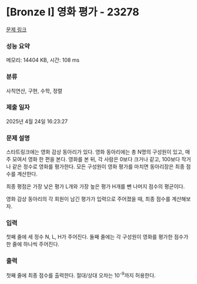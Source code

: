 # [Bronze I] 영화 평가 - 23278 

[문제 링크](https://www.acmicpc.net/problem/23278) 

### 성능 요약

메모리: 14404 KB, 시간: 108 ms

### 분류

사칙연산, 구현, 수학, 정렬

### 제출 일자

2025년 4월 24일 16:23:27

### 문제 설명

<p>스타트링크에는 영화 감상 동아리가 있다. 영화 동아리에는 총 N명의 구성원이 있고, 매주 모여서 영화 한 편을 본다. 영화를 본 뒤, 각 사람은 0보다 크거나 같고, 100보다 작거나 같은 정수로 영화를 평가한다. 모든 구성원이 영화 평가를 마치면 동아리장은 최종 점수를 계산한다.</p>

<p>최종 평점은 가장 낮은 평가 L개와 가장 높은 평가 H개를 뺀 나머지 점수의 평균이다.</p>

<p>영화 감상 동아리의 각 회원이 남긴 평가가 입력으로 주어졌을 때, 최종 점수를 계산해보자.</p>

### 입력 

 <p>첫째 줄에 세 정수 N, L, H가 주어진다. 둘째 줄에는 각 구성원이 영화를 평가한 점수가 한 줄에 하나씩 주어진다.</p>

### 출력 

 <p>첫째 줄에 최종 점수를 출력한다. 절대/상대 오차는 10<sup>-9</sup>까지 허용한다.</p>

